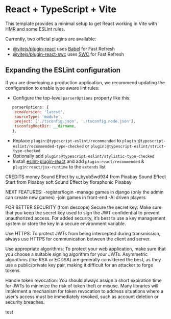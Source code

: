 # React + TypeScript + Vite

This template provides a minimal setup to get React working in Vite with HMR and some ESLint rules.

Currently, two official plugins are available:

- [@vitejs/plugin-react](https://github.com/vitejs/vite-plugin-react/blob/main/packages/plugin-react/README.md) uses [Babel](https://babeljs.io/) for Fast Refresh
- [@vitejs/plugin-react-swc](https://github.com/vitejs/vite-plugin-react-swc) uses [SWC](https://swc.rs/) for Fast Refresh

## Expanding the ESLint configuration

If you are developing a production application, we recommend updating the configuration to enable type aware lint rules:

- Configure the top-level `parserOptions` property like this:

```js
   parserOptions: {
    ecmaVersion: 'latest',
    sourceType: 'module',
    project: ['./tsconfig.json', './tsconfig.node.json'],
    tsconfigRootDir: __dirname,
   },
```

- Replace `plugin:@typescript-eslint/recommended` to `plugin:@typescript-eslint/recommended-type-checked` or `plugin:@typescript-eslint/strict-type-checked`
- Optionally add `plugin:@typescript-eslint/stylistic-type-checked`
- Install [eslint-plugin-react](https://github.com/jsx-eslint/eslint-plugin-react) and add `plugin:react/recommended` & `plugin:react/jsx-runtime` to the `extends` list

CREDITS
money Sound Effect by u_byub5wd934 from Pixabay
Sound Effect Start from Pixabay
soft Sound Effect by floraphonic Pixabay

NEXT FEATURES:
-register/login
-manage games in django (only the admin can create new games)
-join games in front-end
-AI driven players

FOR BETTER SECURITY (from descope)
Secure the secret key: Make sure that you keep the secret key used to sign the JWT confidential to prevent unauthorized access. For added security, it’s best to use a key management system or store the key in a secure environment variable.

Use HTTPS: To protect JWTs from being intercepted during transmission, always use HTTPS for communication between the client and server.

Use appropriate algorithms: To protect your web application, make sure that you choose a suitable signing algorithm for your JWTs. Asymmetric algorithms (like RSA or ECDSA) are generally considered the best, as they use a public/private key pair, making it difficult for an attacker to forge tokens.

Handle token revocation: You should always assign a short expiration time for JWTs to minimize the risk of token theft or misuse. Many libraries will implement a mechanism for token revocation to address situations where a user's access must be immediately revoked, such as account deletion or security breaches.

test
